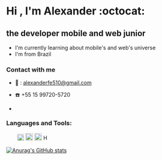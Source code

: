 # Hi , I'm Alexander  :octocat: 
## the developer mobile and web junior
   - I'm currently learning about mobile's and web's universe
   - I'm from Brazil
  
  ### Contact with me
- :e-mail: : alexanderfe510@gmail.com

- :phone: +55 15 99720-5720

- [<img src='https://cdn-icons-png.flaticon.com/512/174/174857.png'  height="12px">][linkdin]

  
### Languages and Tools:
<img src='https://d33wubrfki0l68.cloudfront.net/554c3b0e09cf167f0281fda839a5433f2040b349/ecfc9/img/header_logo.svg' height="15px" style="margin-right:10px"> 

<img src='https://seeklogo.com/images/N/nodejs-logo-FBE122E377-seeklogo.com.png' height="18px">

<img src='https://marcas-logos.net/wp-content/uploads/2020/11/JavaScript-logo-600x375.png' height="20px">

<img src='https://1000logos.net/wp-content/uploads/2020/09/CSS-Logo-500x313.png' height="20px">

<img src="https://www.w3.org/html/logo/badge/html5-badge-h-css3.png"  height="16" alt="HTML5 Powered with CSS3 / Styling" title="HTML5 Powered with CSS3 / Styling">


[![Anurag's GitHub stats](https://github-readme-stats.vercel.app/api?username=AlexanderNascimento&hide=contribs,prs&show_icons=true)](https://github.com/anuraghazra/github-readme-stats)

[linkdin]: https://www.linkedin.com/in/alexander-fernandes-do-nascimento-95843a221

